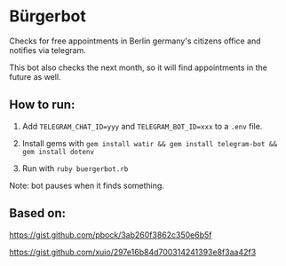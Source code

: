 # Bürgerbot

Checks for free appointments in Berlin germany's citizens office and notifies via telegram.


This bot also checks the next month, so it will find appointments in the future as well. 

## How to run:

1. Add `TELEGRAM_CHAT_ID=yyy` and `TELEGRAM_BOT_ID=xxx` to a `.env` file.

2. Install gems with
`gem install watir && gem install telegram-bot && gem install dotenv `

3. Run with `ruby buergerbot.rb`

Note: bot pauses when it finds something.


## Based on:

https://gist.github.com/pbock/3ab260f3862c350e6b5f

https://gist.github.com/xuio/297e16b84d700314241393e8f3aa42f3
